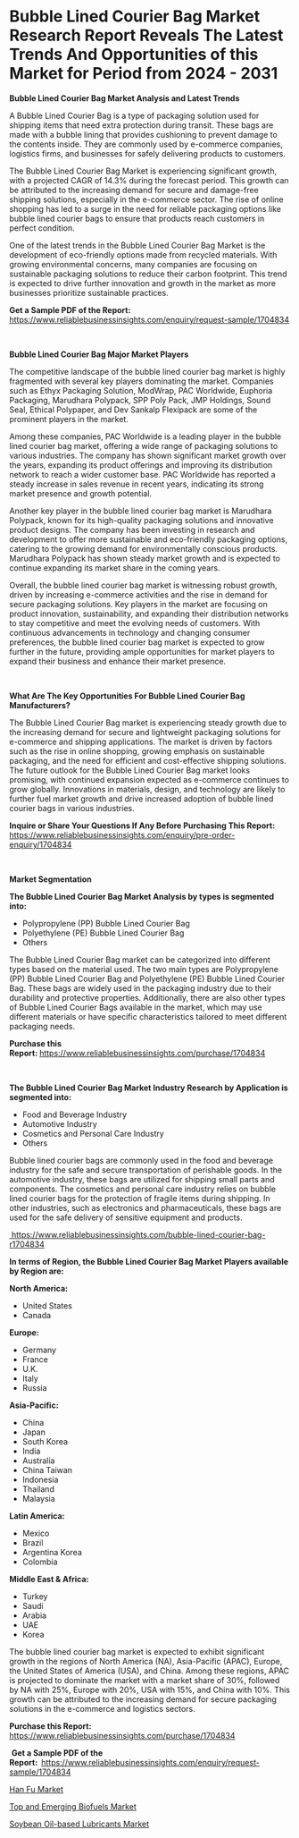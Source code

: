 <p><h1>Bubble Lined Courier Bag Market Research Report Reveals The Latest Trends And Opportunities of this Market for Period from 2024 - 2031</h1></p><p><strong>Bubble Lined Courier Bag Market Analysis and Latest Trends</strong></p>
<p><p>A Bubble Lined Courier Bag is a type of packaging solution used for shipping items that need extra protection during transit. These bags are made with a bubble lining that provides cushioning to prevent damage to the contents inside. They are commonly used by e-commerce companies, logistics firms, and businesses for safely delivering products to customers.</p><p>The Bubble Lined Courier Bag Market is experiencing significant growth, with a projected CAGR of 14.3% during the forecast period. This growth can be attributed to the increasing demand for secure and damage-free shipping solutions, especially in the e-commerce sector. The rise of online shopping has led to a surge in the need for reliable packaging options like bubble lined courier bags to ensure that products reach customers in perfect condition.</p><p>One of the latest trends in the Bubble Lined Courier Bag Market is the development of eco-friendly options made from recycled materials. With growing environmental concerns, many companies are focusing on sustainable packaging solutions to reduce their carbon footprint. This trend is expected to drive further innovation and growth in the market as more businesses prioritize sustainable practices.</p></p>
<p><strong>Get a Sample PDF of the Report:&nbsp;</strong> <a href="https://www.reliablebusinessinsights.com/enquiry/request-sample/1704834">https://www.reliablebusinessinsights.com/enquiry/request-sample/1704834</a></p>
<p>&nbsp;</p>
<p><strong>Bubble Lined Courier Bag Major Market Players</strong></p>
<p><p>The competitive landscape of the bubble lined courier bag market is highly fragmented with several key players dominating the market. Companies such as Ethyx Packaging Solution, ModWrap, PAC Worldwide, Euphoria Packaging, Marudhara Polypack, SPP Poly Pack, JMP Holdings, Sound Seal, Ethical Polypaper, and Dev Sankalp Flexipack are some of the prominent players in the market.</p><p>Among these companies, PAC Worldwide is a leading player in the bubble lined courier bag market, offering a wide range of packaging solutions to various industries. The company has shown significant market growth over the years, expanding its product offerings and improving its distribution network to reach a wider customer base. PAC Worldwide has reported a steady increase in sales revenue in recent years, indicating its strong market presence and growth potential.</p><p>Another key player in the bubble lined courier bag market is Marudhara Polypack, known for its high-quality packaging solutions and innovative product designs. The company has been investing in research and development to offer more sustainable and eco-friendly packaging options, catering to the growing demand for environmentally conscious products. Marudhara Polypack has shown steady market growth and is expected to continue expanding its market share in the coming years.</p><p>Overall, the bubble lined courier bag market is witnessing robust growth, driven by increasing e-commerce activities and the rise in demand for secure packaging solutions. Key players in the market are focusing on product innovation, sustainability, and expanding their distribution networks to stay competitive and meet the evolving needs of customers. With continuous advancements in technology and changing consumer preferences, the bubble lined courier bag market is expected to grow further in the future, providing ample opportunities for market players to expand their business and enhance their market presence.</p></p>
<p>&nbsp;</p>
<p><strong>What Are The Key Opportunities For Bubble Lined Courier Bag Manufacturers?</strong></p>
<p><p>The Bubble Lined Courier Bag market is experiencing steady growth due to the increasing demand for secure and lightweight packaging solutions for e-commerce and shipping applications. The market is driven by factors such as the rise in online shopping, growing emphasis on sustainable packaging, and the need for efficient and cost-effective shipping solutions. The future outlook for the Bubble Lined Courier Bag market looks promising, with continued expansion expected as e-commerce continues to grow globally. Innovations in materials, design, and technology are likely to further fuel market growth and drive increased adoption of bubble lined courier bags in various industries.</p></p>
<p><strong>Inquire or Share Your Questions If Any Before Purchasing This Report:</strong> <a href="https://www.reliablebusinessinsights.com/enquiry/pre-order-enquiry/1704834">https://www.reliablebusinessinsights.com/enquiry/pre-order-enquiry/1704834</a></p>
<p>&nbsp;</p>
<p><strong>Market Segmentation</strong></p>
<p><strong>The Bubble Lined Courier Bag Market Analysis by types is segmented into:</strong></p>
<p><ul><li>Polypropylene (PP) Bubble Lined Courier Bag</li><li>Polyethylene (PE) Bubble Lined Courier Bag</li><li>Others</li></ul></p>
<p><p>The Bubble Lined Courier Bag market can be categorized into different types based on the material used. The two main types are Polypropylene (PP) Bubble Lined Courier Bag and Polyethylene (PE) Bubble Lined Courier Bag. These bags are widely used in the packaging industry due to their durability and protective properties. Additionally, there are also other types of Bubble Lined Courier Bags available in the market, which may use different materials or have specific characteristics tailored to meet different packaging needs.</p></p>
<p><strong>Purchase this Report:&nbsp;</strong><a href="https://www.reliablebusinessinsights.com/purchase/1704834">https://www.reliablebusinessinsights.com/purchase/1704834</a></p>
<p>&nbsp;</p>
<p><strong>The Bubble Lined Courier Bag Market Industry Research by Application is segmented into:</strong></p>
<p><ul><li>Food and Beverage Industry</li><li>Automotive Industry</li><li>Cosmetics and Personal Care Industry</li><li>Others</li></ul></p>
<p><p>Bubble lined courier bags are commonly used in the food and beverage industry for the safe and secure transportation of perishable goods. In the automotive industry, these bags are utilized for shipping small parts and components. The cosmetics and personal care industry relies on bubble lined courier bags for the protection of fragile items during shipping. In other industries, such as electronics and pharmaceuticals, these bags are used for the safe delivery of sensitive equipment and products.</p></p>
<p><a href="https://www.reliablebusinessinsights.com/bubble-lined-courier-bag-r1704834">&nbsp;https://www.reliablebusinessinsights.com/bubble-lined-courier-bag-r1704834</a></p>
<p><strong>In terms of Region, the Bubble Lined Courier Bag Market Players available by Region are:</strong></p>
<p>
    <p> <strong> North America: </strong>
        <ul>
            <li>United States</li>
            <li>Canada</li>
        </ul>
        </p> 
    <p> <strong> Europe: </strong>
        <ul>
            <li>Germany</li>
            <li>France</li>
            <li>U.K.</li>
            <li>Italy</li>
            <li>Russia</li>
        </ul>
        </p> 
    <p> <strong> Asia-Pacific: </strong>
        <ul>
            <li>China</li>
            <li>Japan</li>
            <li>South Korea</li>
            <li>India</li>
            <li>Australia</li>
            <li>China Taiwan</li>
            <li>Indonesia</li>
            <li>Thailand</li>
            <li>Malaysia</li>
        </ul>
        </p> 
    <p> <strong> Latin America: </strong>
        <ul>
            <li>Mexico</li>
            <li>Brazil</li>
            <li>Argentina Korea</li>
            <li>Colombia</li>
        </ul>
        </p> 
    <p> <strong> Middle East & Africa: </strong>
        <ul>
            <li>Turkey</li>
            <li>Saudi</li>
            <li>Arabia</li>
            <li>UAE</li>
            <li>Korea</li>
        </ul>
    </p>
    </p>
<p><p>The bubble lined courier bag market is expected to exhibit significant growth in the regions of North America (NA), Asia-Pacific (APAC), Europe, the United States of America (USA), and China. Among these regions, APAC is projected to dominate the market with a market share of 30%, followed by NA with 25%, Europe with 20%, USA with 15%, and China with 10%. This growth can be attributed to the increasing demand for secure packaging solutions in the e-commerce and logistics sectors.</p></p>
<p><strong>Purchase this Report: </strong><a href="https://www.reliablebusinessinsights.com/purchase/1704834">https://www.reliablebusinessinsights.com/purchase/1704834</a></p>
<p>&nbsp;<strong>Get a Sample PDF of the Report:&nbsp;&nbsp;</strong><a href="https://www.reliablebusinessinsights.com/enquiry/request-sample/1704834">https://www.reliablebusinessinsights.com/enquiry/request-sample/1704834</a></p>
<p><strong></strong></p>
<p><p><a href="https://view.publitas.com/reportprime-1/han-fu-market-investigation-industry-evolution-and-forecast-till-2031/">Han Fu Market</a></p><p><a href="https://github.com/saplakhanom821/Market-Research-Report-List-1/blob/main/top-and-emerging-biofuels-market.md">Top and Emerging Biofuels Market</a></p><p><a href="https://github.com/rasaunharrison331/Market-Research-Report-List-1/blob/main/soybean-oil-based-lubricants-market.md">Soybean Oil-based Lubricants Market</a></p></p>